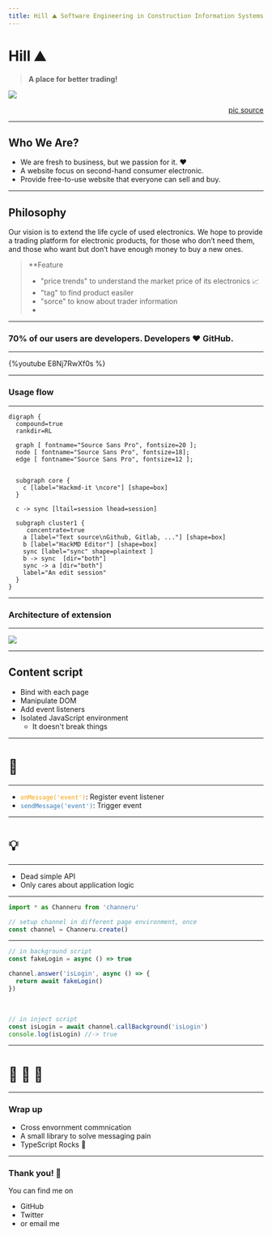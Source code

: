 ```yaml
---
title: Hill ⛰️ Software Engineering in Construction Information Systems
---
```


# Hill ⛰️
> **A place for better trading!** 

![ ](https://www.english-heritage.org.uk/siteassets/home/visit/places-to-visit/silbury-hill/silbury-hill-hero.jpg)
[<div style="text-align: right">pic source</div>](https://www.english-heritage.org.uk/visit/places/silbury-hill/)</p>

---

## Who We Are?

- We are fresh to business, but we passion for it. :heart: 
- A website focus on second-hand consumer electronic.
- Provide free-to-use website that everyone can sell and buy.

___ 

## Philosophy

Our vision is to extend the life cycle of used electronics. We hope to provide a trading platform for electronic products, for those who don’t need them, and those who want but don’t have enough money to buy a new ones.

> **Feature
>- "price trends" to understand the market price of its electronics :chart_with_upwards_trend: 
>- "tag" to find product easiler
>- "sorce" to know about trader information
>- 


___

### 70% of our users are developers. Developers :heart: GitHub.

---

{%youtube E8Nj7RwXf0s %}

---

### Usage flow

---


```graphviz
digraph {
  compound=true
  rankdir=RL

  graph [ fontname="Source Sans Pro", fontsize=20 ];
  node [ fontname="Source Sans Pro", fontsize=18];
  edge [ fontname="Source Sans Pro", fontsize=12 ];


  subgraph core {
    c [label="Hackmd-it \ncore"] [shape=box]
  }
  
  c -> sync [ltail=session lhead=session]

  subgraph cluster1 {
     concentrate=true
    a [label="Text source\nGithub, Gitlab, ..."] [shape=box]
    b [label="HackMD Editor"] [shape=box]
    sync [label="sync" shape=plaintext ]
    b -> sync  [dir="both"]
    sync -> a [dir="both"]
    label="An edit session"
  }
}
```

---

### Architecture of extension

---

![](https://i.imgur.com/ij69tPh.png)

---

## Content script

- Bind with each page
- Manipulate DOM
- Add event listeners
- Isolated JavaScript environment
  - It doesn't break things

---

# :fork_and_knife: 

---

<style>
code.blue {
  color: #337AB7 !important;
}
code.orange {
  color: #F7A004 !important;
}
</style>

- <code class="orange">onMessage('event')</code>: Register event listener
- <code class="blue">sendMessage('event')</code>: Trigger event

---

# :bulb: 

---

- Dead simple API
- Only cares about application logic

---

```typescript
import * as Channeru from 'channeru'

// setup channel in different page environment, once
const channel = Channeru.create()
```

---

```typescript
// in background script
const fakeLogin = async () => true

channel.answer('isLogin', async () => {
  return await fakeLogin()
})
```

<br>

```typescript
// in inject script
const isLogin = await channel.callBackground('isLogin')
console.log(isLogin) //-> true
```

---

# :100: :muscle: :tada:

---

### Wrap up

- Cross envornment commnication
- A small library to solve messaging pain
- TypeScript Rocks :tada: 

---

### Thank you! :sheep: 

You can find me on

- GitHub
- Twitter
- or email me
